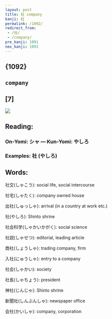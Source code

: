 ```yaml
---
layout: post
title: 社 company
kanji: 社
permalink: /1092/
redirect_from:
 - /社/
 - /company/
pre_kanji: 1091
nex_kanji: 1093
---
```


## {1092}

## `company`

## [7]

<div class="stroke"><img src="E7A4BE.png" /></div>

## Reading:

### On-Yomi: シャ &mdash; Kun-Yomi: やしろ

### Examples: 社 (やしろ)

## Words:

社交(しゃこう): social life, social intercourse

社宅(しゃたく): company owned house

出社(しゅっしゃ): arrival (in a country at work etc.)

社(やしろ): Shinto shrine

社会科学(しゃかいかがく): social science

社説(しゃせつ): editorial, leading article

商社(しょうしゃ): trading company, firm

入社(にゅうしゃ): entry to a company

社会(しゃかい): society

社長(しゃちょう): president

神社(じんじゃ): Shinto shrine

新聞社(しんぶんしゃ): newspaper office

会社(かいしゃ): company, corporation
